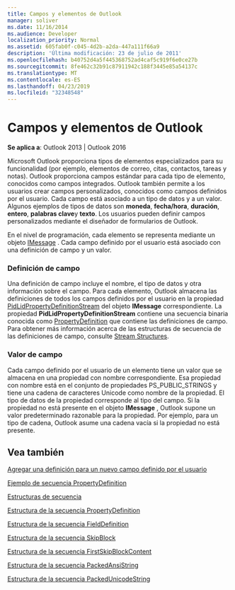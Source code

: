 ```yaml
---
title: Campos y elementos de Outlook
manager: soliver
ms.date: 11/16/2014
ms.audience: Developer
localization_priority: Normal
ms.assetid: 605fab0f-c045-4d2b-a2da-447a111f66a9
description: 'Última modificación: 23 de julio de 2011'
ms.openlocfilehash: b40752d4a5f445368752ad4caf5c919f6e0ce27b
ms.sourcegitcommit: 8fe462c32b91c87911942c188f3445e85a54137c
ms.translationtype: MT
ms.contentlocale: es-ES
ms.lasthandoff: 04/23/2019
ms.locfileid: "32348548"
---
```

# <a name="outlook-items-and-fields"></a>Campos y elementos de Outlook

  
  
**Se aplica a**: Outlook 2013 | Outlook 2016 
  
Microsoft Outlook proporciona tipos de elementos especializados para su funcionalidad (por ejemplo, elementos de correo, citas, contactos, tareas y notas). Outlook proporciona campos estándar para cada tipo de elemento, conocidos como campos integrados. Outlook también permite a los usuarios crear campos personalizados, conocidos como campos definidos por el usuario. Cada campo está asociado a un tipo de datos y a un valor. Algunos ejemplos de tipos de datos son **moneda**, **fecha/hora**, **duración**, **entero**, **palabras clave**y **texto**. Los usuarios pueden definir campos personalizados mediante el diseñador de formularios de Outlook.
  
En el nivel de programación, cada elemento se representa mediante un objeto [IMessage](imessageimapiprop.md) . Cada campo definido por el usuario está asociado con una definición de campo y un valor. 
  
### <a name="field-definition"></a>Definición de campo

Una definición de campo incluye el nombre, el tipo de datos y otra información sobre el campo. Para cada elemento, Outlook almacena las definiciones de todos los campos definidos por el usuario en la propiedad [PidLidPropertyDefinitionStream](pidlidpropertydefinitionstream-canonical-property.md) del objeto **IMessage** correspondiente. La propiedad **PidLidPropertyDefinitionStream** contiene una secuencia binaria conocida como [PropertyDefinition](propertydefinition-stream-structure.md) que contiene las definiciones de campo. Para obtener más información acerca de las estructuras de secuencia de las definiciones de campo, consulte [Stream Structures](stream-structures.md).
  
### <a name="field-value"></a>Valor de campo

Cada campo definido por el usuario de un elemento tiene un valor que se almacena en una propiedad con nombre correspondiente. Esa propiedad con nombre está en el conjunto de propiedades PS_PUBLIC_STRINGS y tiene una cadena de caracteres Unicode como nombre de la propiedad. El tipo de datos de la propiedad corresponde al tipo del campo. Si la propiedad no está presente en el objeto **IMessage** , Outlook supone un valor predeterminado razonable para la propiedad. Por ejemplo, para un tipo de cadena, Outlook asume una cadena vacía si la propiedad no está presente. 
  
## <a name="see-also"></a>Vea también



[Agregar una definición para un nuevo campo definido por el usuario](how-to-add-a-definition-for-a-new-user-defined-field.md)
  
[Ejemplo de secuencia PropertyDefinition](propertydefinition-stream-sample.md)
  
[Estructuras de secuencia](stream-structures.md)
  
[Estructura de la secuencia PropertyDefinition](propertydefinition-stream-structure.md)
  
[Estructura de la secuencia FieldDefinition](fielddefinition-stream-structure.md)
  
[Estructura de la secuencia SkipBlock](skipblock-stream-structure.md)
  
[Estructura de la secuencia FirstSkipBlockContent](firstskipblockcontent-stream-structure.md)
  
[Estructura de la secuencia PackedAnsiString](packedansistring-stream-structure.md)
  
[Estructura de la secuencia PackedUnicodeString](packedunicodestring-stream-structure.md)


